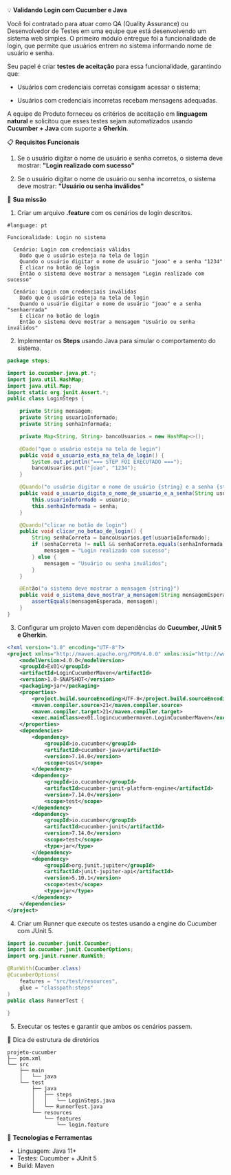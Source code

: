 💡 **Validando Login com Cucumber e Java**

Você foi contratado para atuar como QA (Quality Assurance) ou Desenvolvedor de Testes em uma equipe que está desenvolvendo um sistema web simples. O primeiro módulo entregue foi a funcionalidade de login, que permite que usuários entrem no sistema informando nome de usuário e senha.

Seu papel é criar **testes de aceitação** para essa funcionalidade, garantindo que:

- Usuários com credenciais corretas consigam acessar o sistema;

- Usuários com credenciais incorretas recebam mensagens adequadas.

A equipe de Produto forneceu os critérios de aceitação em **linguagem natural** e solicitou que esses testes sejam automatizados usando **Cucumber + Java** com suporte a **Gherkin**.

📋 **Requisitos Funcionais**
1. Se o usuário digitar o nome de usuário e senha corretos, o sistema deve mostrar:
**"Login realizado com sucesso"**

2. Se o usuário digitar o nome de usuário ou senha incorretos, o sistema deve mostrar:
**"Usuário ou senha inválidos"**

🧩 **Sua missão**

1. Criar um arquivo **.feature** com os cenários de login descritos.

```gherkin
#language: pt

Funcionalidade: Login no sistema

  Cenário: Login com credenciais válidas
    Dado que o usuário esteja na tela de login
    Quando o usuário digitar o nome de usuário "joao" e a senha "1234"
    E clicar no botão de login
    Então o sistema deve mostrar a mensagem "Login realizado com sucesso"

  Cenário: Login com credenciais inválidas
    Dado que o usuário esteja na tela de login
    Quando o usuário digitar o nome de usuário "joao" e a senha "senhaerrada"
    E clicar no botão de login
    Então o sistema deve mostrar a mensagem "Usuário ou senha inválidos"
```

2. Implementar os **Steps** usando Java para simular o comportamento do sistema.

```java
package steps;

import io.cucumber.java.pt.*;
import java.util.HashMap;
import java.util.Map;
import static org.junit.Assert.*;
public class LoginSteps {

    private String mensagem;
    private String usuarioInformado;
    private String senhaInformada;

    private Map<String, String> bancoUsuarios = new HashMap<>();

    @Dado("que o usuário esteja na tela de login")
    public void o_usuario_esta_na_tela_de_login() {
        System.out.println("=== STEP FOI EXECUTADO ===");
        bancoUsuarios.put("joao", "1234");
    }

    @Quando("o usuário digitar o nome de usuário {string} e a senha {string}")
    public void o_usuario_digita_o_nome_de_usuario_e_a_senha(String usuario, String senha) {
        this.usuarioInformado = usuario;
        this.senhaInformada = senha;
    }

    @Quando("clicar no botão de login")
    public void clicar_no_botao_de_login() {
        String senhaCorreta = bancoUsuarios.get(usuarioInformado);
        if (senhaCorreta != null && senhaCorreta.equals(senhaInformada)) {
            mensagem = "Login realizado com sucesso";
        } else {
            mensagem = "Usuário ou senha inválidos";
        }
    }

    @Então("o sistema deve mostrar a mensagem {string}")
    public void o_sistema_deve_mostrar_a_mensagem(String mensagemEsperada) {
        assertEquals(mensagemEsperada, mensagem);
    }
}
```

3. Configurar um projeto Maven com dependências do **Cucumber, JUnit 5 e Gherkin**.

```xml
<?xml version="1.0" encoding="UTF-8"?>
<project xmlns="http://maven.apache.org/POM/4.0.0" xmlns:xsi="http://www.w3.org/2001/XMLSchema-instance" xsi:schemaLocation="http://maven.apache.org/POM/4.0.0 http://maven.apache.org/xsd/maven-4.0.0.xsd">
    <modelVersion>4.0.0</modelVersion>
    <groupId>Ex01</groupId>
    <artifactId>LoginCucumberMaven</artifactId>
    <version>1.0-SNAPSHOT</version>
    <packaging>jar</packaging>
    <properties>
        <project.build.sourceEncoding>UTF-8</project.build.sourceEncoding>
        <maven.compiler.source>21</maven.compiler.source>
        <maven.compiler.target>21</maven.compiler.target>
        <exec.mainClass>ex01.logincucumbermaven.LoginCucumberMaven</exec.mainClass>
    </properties>
    <dependencies>
        <dependency>
            <groupId>io.cucumber</groupId>
            <artifactId>cucumber-java</artifactId>
            <version>7.14.0</version>
            <scope>test</scope>
        </dependency>
        <dependency>
            <groupId>io.cucumber</groupId>
            <artifactId>cucumber-junit-platform-engine</artifactId>
            <version>7.14.0</version>
            <scope>test</scope>
        </dependency>
        <dependency>
            <groupId>io.cucumber</groupId>
            <artifactId>cucumber-junit</artifactId>
            <version>7.14.0</version>
            <scope>test</scope>
            <type>jar</type>
        </dependency>
        <dependency>
            <groupId>org.junit.jupiter</groupId>
            <artifactId>junit-jupiter-api</artifactId>
            <version>5.10.1</version>
            <scope>test</scope>
            <type>jar</type>
        </dependency>
    </dependencies>
</project>
```

4. Criar um Runner que execute os testes usando a engine do Cucumber com JUnit 5.

```java
import io.cucumber.junit.Cucumber;
import io.cucumber.junit.CucumberOptions;
import org.junit.runner.RunWith;

@RunWith(Cucumber.class)
@CucumberOptions(
    features = "src/test/resources",
    glue = "classpath:steps"
)
public class RunnerTest {
    
}
```
5. Executar os testes e garantir que ambos os cenários passem.

📁 Dica de estrutura de diretórios
```pgsql
projeto-cucumber
├── pom.xml
└── src
    ├── main
    │   └── java
    └── test
        ├── java
        │   ├── steps
        │   │   └── LoginSteps.java
        │   └── RunnerTest.java
        └── resources
            └── features
                └── login.feature
```

🔧 **Tecnologias e Ferramentas**

- Linguagem: Java 11+
- Testes: Cucumber + JUnit 5
- Build: Maven

